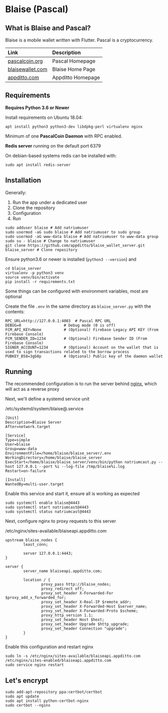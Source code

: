 # Blaise (Pascal)

## What is Blaise and Pascal?

Blaise is a mobile wallet written with Flutter. Pascal is a cryptocurrency.

| Link | Description |
| :----- | :------ |
[pascalcoin.org](https://pascalcoin.org) | Pascal Homepage
[blaisewallet.com](https://blaisewallet.com) | Blaise Home Page
[appditto.com](https://appditto.com) | Appditto Homepage

## Requirements

**Requires Python 3.6 or Newer**

Install requirements on Ubuntu 18.04:
```
apt install python3 python3-dev libdpkg-perl virtualenv nginx
```

Minimum of one **PascalCoin Daemon** with RPC enabled.

**Redis server** running on the default port 6379

On debian-based systems redis can be installed with:

```
sudo apt install redis-server
```

## Installation

Generally:

1) Run the app under a dedicated user
2) Clone the repository
3) Configuration
4) Run

```
sudo adduser blaise # Add natriumuser
sudo usermod -aG sudo blaise # Add natriumuser to sudo group
sudo usermod -aG www-data blaise # Add natriumuser to www-data group
sudo su - blaise # Change to natriumuser
git clone https://github.com/appditto/blaise_wallet_server.git blaise_server # Clone repository
```

Ensure python3.6 or newer is installed (`python3 --version`) and

```
cd blaise_server
virtualenv -p python3 venv
source venv/bin/activate
pip install -r requirements.txt
```

Some things can be configured with environment variables, most are optional

Create the file `.env` in the same directory as `blaise_server.py` with the contents:

```
RPC_URL=http://127.0.0.1:4003  # Pascal RPC URL
DEBUG=0                   # Debug mode (0 is off)
FCM_API_KEY=None          # (Optional) Firebase Legacy API KEY (From Firebase Console)
FCM_SENDER_ID=1234        # (Optional) Firebase Sender ID (From Firebase Console)
SIGNER_ACCOUNT=1234       # (Optional) Account on the wallet that is used to sign transactions related to the borrow process
PUBKEY_B58=3gb0p          # (Optional) Public key of the daemon wallet
```

## Running

The recommended configuration is to run the server behind [nginx](https://www.nginx.com/), which will act as a reverse proxy

Next, we'll define a systemd service unit

/etc/systemd/system/blaise@.service
```
[Unit]
Description=Blaise Server
After=network.target

[Service]
Type=simple
User=blaise
Group=www-data
EnvironmentFile=/home/blaise/blaise_server/.env
WorkingDirectory=/home/blaise/blaise_server
ExecStart=/home/blaise/blaise_server/venv/bin/python natriumcast.py --host 127.0.0.1 --port %i --log-file /tmp/blaise%i.log
Restart=on-failure

[Install]
WantedBy=multi-user.target
```

Enable this service and start it, ensure all is working as expected

```
sudo systemctl enable blaise@4443
sudo systemctl start natriumcast@4443
sudo systemctl status natriumcast@4443
```

Next, configure nginx to proxy requests to this server

/etc/nginx/sites-available/blaiseapi.appditto.com

```
upstream blaise_nodes {
        least_conn;

        server 127.0.0.1:4443;
}

server {
        server_name blaiseapi.appditto.com;

        location / {
                proxy_pass http://blaise_nodes;
                proxy_redirect off;
                proxy_set_header X-Forwarded-For $proxy_add_x_forwarded_for;
                proxy_set_header X-Real-IP $remote_addr;
                proxy_set_header X-Forwarded-Host $server_name;
                proxy_set_header X-Forwarded-Proto $scheme;
                proxy_http_version 1.1;
                proxy_set_header Host $host;
                proxy_set_header Upgrade $http_upgrade;
                proxy_set_header Connection "upgrade";
        }
}

```

Enable this configuration and restart nginx

```
sudo ln -s /etc/nginx/sites-available/blaiseapi.appditto.com /etc/nginx/sites-enabled/blaiseapi.appditto.com
sudo service nginx restart
```

## Let's encrypt

```
sudo add-apt-repository ppa:certbot/certbot
sudo apt update
sudo apt install python-certbot-nginx 
sudo certbot --nginx
```
